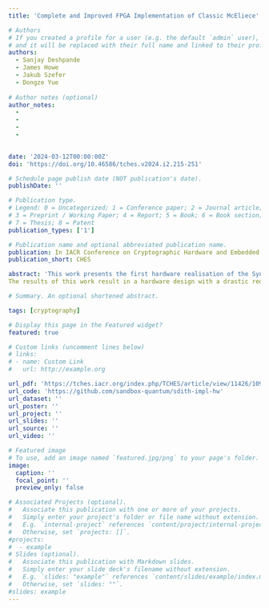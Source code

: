 ```yaml
---
title: 'Complete and Improved FPGA Implementation of Classic McEliece'

# Authors
# If you created a profile for a user (e.g. the default `admin` user), write the username (folder name) here
# and it will be replaced with their full name and linked to their profile.
authors:
  - Sanjay Deshpande
  - James Howe
  - Jakub Szefer
  - Dongze Yue
  
# Author notes (optional)
author_notes:
  - 
  - 
  - 
  - 
 

date: '2024-03-12T00:00:00Z'
doi: 'https://doi.org/10.46586/tches.v2024.i2.215-251'

# Schedule page publish date (NOT publication's date).
publishDate: ''

# Publication type.
# Legend: 0 = Uncategorized; 1 = Conference paper; 2 = Journal article;
# 3 = Preprint / Working Paper; 4 = Report; 5 = Book; 6 = Book section;
# 7 = Thesis; 8 = Patent
publication_types: ['1']

# Publication name and optional abbreviated publication name.
publication: In IACR Conference on Cryptographic Hardware and Embedded Systems 2024
publication_short: CHES

abstract: 'This work presents the first hardware realisation of the Syndrome-Decoding-in-the-Head (SDitH) signature scheme, which is a candidate in the NIST PQC process for standardising post-quantum secure digital signature schemes. SDitH's hardness is based on conservative code-based assumptions, and it uses the Multi-Party-Computation-in-the-Head (MPCitH) construction. This is the first hardware design of a code-based signature scheme based on traditional decoding problems and only the second for MPCitH constructions, after Picnic. This work presents optimised designs to achieve the best area efficiency, which we evaluate using the Time-Area Product (TAP) metric. This work also proposes a novel hardware architecture by dividing the signature generation algorithm into two phases, namely offline and online phases for optimising the overall clock cycle count. The hardware designs for key generation, signature generation, and signature verification are parameterised for all SDitH parameters, including the NIST security levels, both syndrome decoding base fields (GF256 and GF251), and thus conforms to the SDitH specifications. The hardware design further supports secret share splitting, and the hypercube optimisation which can be applied in this and multiple other NIST PQC candidates. 
The results of this work result in a hardware design with a drastic reducing in clock cycles compared to the optimised AVX2 software implementation, in the range of 2-4x for most operations. Our key generation outperforms software drastically, giving a 11-17x reduction in runtime, despite the significantly faster clock speed. On Artix 7 FPGAs we can perform key generation in 55.1 Kcycles, signature generation in 6.7 Mcycles, and signature verification in 8.6 Mcycles for NIST L1 parameters, which increase for GF251, and for L3 and L5 parameters.'

# Summary. An optional shortened abstract.

tags: [cryptography]

# Display this page in the Featured widget?
featured: true

# Custom links (uncomment lines below)
# links:
# - name: Custom Link
#   url: http://example.org

url_pdf: 'https://tches.iacr.org/index.php/TCHES/article/view/11426/10932'
url_code: 'https://github.com/sandbox-quantum/sdith-impl-hw'
url_dataset: ''
url_poster: ''
url_project: ''
url_slides: ''
url_source: ''
url_video: ''

# Featured image
# To use, add an image named `featured.jpg/png` to your page's folder.
image:
  caption: ''
  focal_point: ''
  preview_only: false

# Associated Projects (optional).
#   Associate this publication with one or more of your projects.
#   Simply enter your project's folder or file name without extension.
#   E.g. `internal-project` references `content/project/internal-project/index.md`.
#   Otherwise, set `projects: []`.
#projects:
#  - example
# Slides (optional).
#   Associate this publication with Markdown slides.
#   Simply enter your slide deck's filename without extension.
#   E.g. `slides: "example"` references `content/slides/example/index.md`.
#   Otherwise, set `slides: ""`.
#slides: example
---
```



